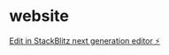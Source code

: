 # website

[Edit in StackBlitz next generation editor ⚡️](https://stackblitz.com/~/github.com/byildiz78/website)